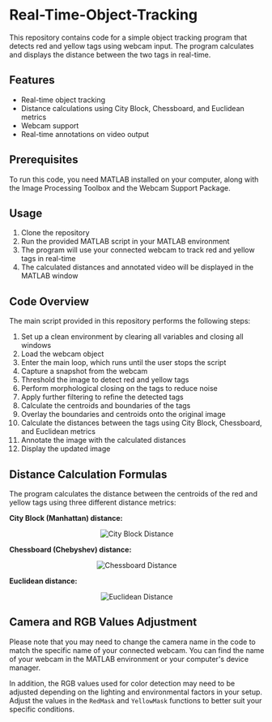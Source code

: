 # Real-Time-Object-Tracking

This repository contains code for a simple object tracking program that detects red and yellow tags using webcam input. The program calculates and displays the distance between the two tags in real-time.

## Features

- Real-time object tracking
- Distance calculations using City Block, Chessboard, and Euclidean metrics
- Webcam support
- Real-time annotations on video output

## Prerequisites

To run this code, you need MATLAB installed on your computer, along with the Image Processing Toolbox and the Webcam Support Package.

## Usage

1. Clone the repository
2. Run the provided MATLAB script in your MATLAB environment
3. The program will use your connected webcam to track red and yellow tags in real-time
4. The calculated distances and annotated video will be displayed in the MATLAB window

## Code Overview

The main script provided in this repository performs the following steps:

1. Set up a clean environment by clearing all variables and closing all windows
2. Load the webcam object
3. Enter the main loop, which runs until the user stops the script
4. Capture a snapshot from the webcam
5. Threshold the image to detect red and yellow tags
6. Perform morphological closing on the tags to reduce noise
7. Apply further filtering to refine the detected tags
8. Calculate the centroids and boundaries of the tags
9. Overlay the boundaries and centroids onto the original image
10. Calculate the distances between the tags using City Block, Chessboard, and Euclidean metrics
11. Annotate the image with the calculated distances
12. Display the updated image


## Distance Calculation Formulas

The program calculates the distance between the centroids of the red and yellow tags using three different distance metrics:

**City Block (Manhattan) distance:**<br>
<center><img src="https://github.com/AntonioS1998/Real-Time-Object-Tracking/assets/132867163/ee5afe53-8162-4acc-9c51-30dc19ce044e" alt="City Block Distance"></center>
  
 **Chessboard (Chebyshev) distance:**<br>
<center><img src="https://github.com/AntonioS1998/Real-Time-Object-Tracking/assets/132867163/8d399cee-ef04-48d9-a221-1cee34075246" alt="Chessboard Distance"></center>

**Euclidean distance:**<br>
<center><img src="https://github.com/AntonioS1998/Real-Time-Object-Tracking/assets/132867163/a64a52ec-0502-4b03-aa01-5be3c1f23dc3" alt="Euclidean Distance"></center>



## Camera and RGB Values Adjustment

Please note that you may need to change the camera name in the code to match the specific name of your connected webcam. You can find the name of your webcam in the MATLAB environment or your computer's device manager.

In addition, the RGB values used for color detection may need to be adjusted depending on the lighting and environmental factors in your setup. Adjust the values in the `RedMask` and `YellowMask` functions to better suit your specific conditions.


